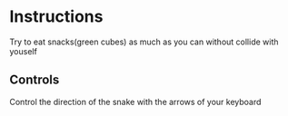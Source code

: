# Instructions

Try to eat snacks(green cubes) as much as you can without collide with youself

## Controls

Control the direction of the snake with the arrows of your keyboard
